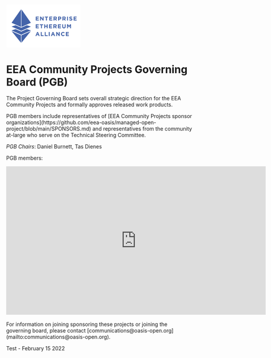 <img src="eea.png" width="200">

<h1>EEA Community Projects Governing Board (PGB)</H1>

<p>The Project Governing Board sets overall strategic direction for the EEA Community Projects and formally approves released work products.</p>

<p>PGB members include representatives of [EEA Community Projects sponsor organizations](https://github.com/eea-oasis/managed-open-project/blob/main/SPONSORS.md) and representatives from the community at-large who serve on the Technical Steering Committee.</p>

<p><i>PGB Chairs</i>: Daniel Burnett, Tas Dienes</p> 

<p>PGB members:</p> 

<p><iframe style="border-style: none;" width="700" height="400" src="https://docs.google.com/spreadsheets/d/1dGzWAnwtO8s455K4vArdIrfEh1bxsbl5BD937WUHSjs/edit#gid=463834327"&widget=false&headers=false&chrome=false&single=false&gridlines=false&range=A1%3AC10></iframe>
</p>

<p>For information on joining sponsoring these projects or joining the governing board, please contact [communications@oasis-open.org](mailto:communications@oasis-open.org).</p>

Test - February 15 2022
